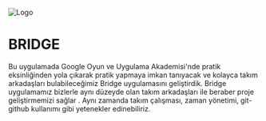 
![Logo](http://webdelist.com/wp-content/uploads/2023/04/1.png)

    
# BRIDGE

Bu uygulamada Google Oyun ve Uygulama Akademisi'nde pratik eksinliğinden yola çıkarak pratik yapmaya imkan tanıyacak ve kolayca takım arkadaşları bulabileceğimiz  Bridge uygulamasını geliştirdik. Bridge uygulamamız bizlerle aynı düzeyde olan takım arkadaşları ile beraber proje geliştirmemizi sağlar . Aynı zamanda takım çalışması, zaman yönetimi, git-github kullanımı gibi yetenekler edinebiliriz. 


